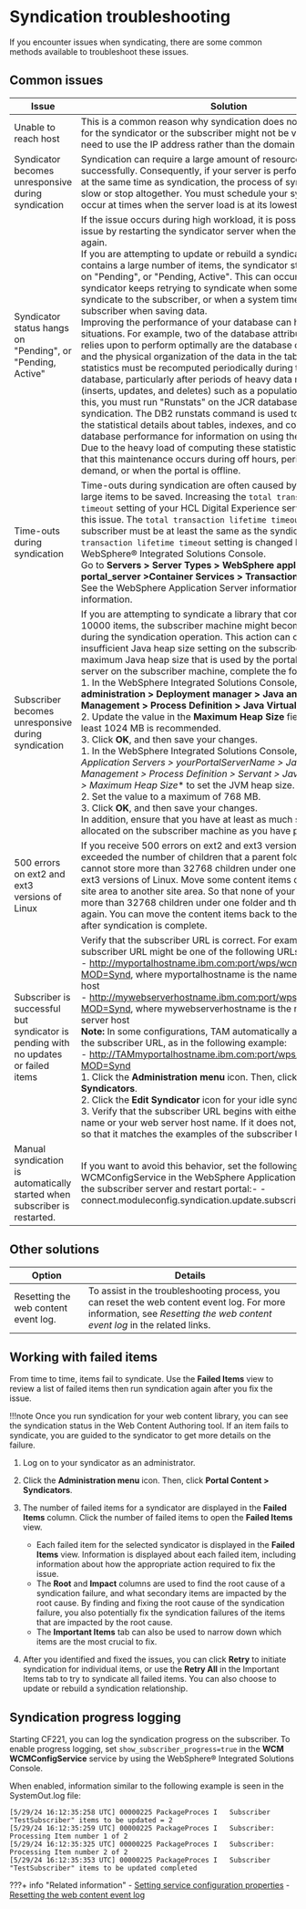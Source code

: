 # Syndication troubleshooting

If you encounter issues when syndicating, there are some common methods available to troubleshoot these issues.

## Common issues

|Issue|Solution|
|-----|--------|
|Unable to reach host|This is a common reason why syndication does not work. The URL for the syndicator or the subscriber might not be valid. You might need to use the IP address rather than the domain name.|
|Syndicator becomes unresponsive during syndication|Syndication can require a large amount of resources to run successfully. Consequently, if your server is performing other tasks at the same time as syndication, the process of syndication might slow or stop altogether. You must schedule your syndication to occur at times when the server load is at its lowest.|
|Syndicator status hangs on "Pending", or "Pending, Active"|If the issue occurs during high workload, it is possible to resolve the issue by restarting the syndicator server when the workload lowers again.<br> If you are attempting to update or rebuild a syndicated library that contains a large number of items, the syndicator status might hang on "Pending", or "Pending, Active". This can occur because the syndicator keeps retrying to syndicate when some items fail to syndicate to the subscriber, or when a system timeout occurs on the subscriber when saving data.<br> Improving the performance of your database can help avoid these situations. For example, two of the database attributes that DB2 relies upon to perform optimally are the database catalog statistics and the physical organization of the data in the tables. Catalog statistics must be recomputed periodically during the life of the database, particularly after periods of heavy data modifications \(inserts, updates, and deletes\) such as a population phase. To fix this, you must run "Runstats" on the JCR database before and after syndication. The DB2 runstats command is used to count and record the statistical details about tables, indexes, and columns. See database performance for information on using the "Runstats" task.<br> Due to the heavy load of computing these statistics, it is recommend that this maintenance occurs during off hours, periods of low demand, or when the portal is offline.|
|Time-outs during syndication|Time-outs during syndication are often caused by the failure of large items to be saved. Increasing the `total transaction lifetime timeout` setting of your HCL Digital Experience server can address this issue. The `total transaction lifetime timeout` setting of your subscriber must be at least the same as the syndicator. The `total transaction lifetime timeout` setting is changed by using the WebSphere® Integrated Solutions Console. <br> Go to **Servers > Server Types > WebSphere application servers > portal_server >Container Services > Transaction Service**. <br> See the WebSphere Application Server information center for more information. <br>|
|Subscriber becomes unresponsive during syndication|If you are attempting to syndicate a library that contains more than 10000 items, the subscriber machine might become unresponsive during the syndication operation. This action can occur due to an insufficient Java heap size setting on the subscriber.To update the maximum Java heap size that is used by the portal application server on the subscriber machine, complete the following steps: <br> 1.  In the WebSphere Integrated Solutions Console, click **System administration > Deployment manager > Java and Process Management > Process Definition > Java Virtual Machine**. <br>2.  Update the value in the **Maximum Heap Size** field. A value of at least 1024 MB is recommended. <br> 3.  Click **OK**, and then save your changes. <br>1.  In the WebSphere Integrated Solutions Console, select **Servers > Application Servers > yourPortalServerName > Java and Process Management > Process Definition > Servant > Java Virtual Machine* > Maximum Heap Size** to set the JVM heap size. <br>2.  Set the value to a maximum of 768 MB. <br>3.  Click **OK**, and then save your changes. <br>In addition, ensure that you have at least as much swap space allocated on the subscriber machine as you have physical memory.|
|500 errors on ext2 and ext3 versions of Linux|If you receive 500 errors on ext2 and ext3 versions of Linux, you exceeded the number of children that a parent folder can hold. You cannot store more than 32768 children under one folder on ext2 and ext3 versions of Linux. Move some content items out of the affected site area to another site area. So that none of your site areas contain more than 32768 children under one folder and then try syndicating again. You can move the content items back to the correct site areas after syndication is complete.|
|Subscriber is successful but syndicator is pending with no updates or failed items|Verify that the subscriber URL is correct. For example, the subscriber URL might be one of the following URLs: <br>-   http://myportalhostname.ibm.com:port/wps/wcm/connect?MOD=Synd, where myportalhostname is the name of your portal host <br>-   http://mywebserverhostname.ibm.com:port/wps/wcm/connect?MOD=Synd, where mywebserverhostname is the name of your web server host <br>**Note:** In some configurations, TAM automatically appends itself to the subscriber URL, as in the following example: <br>-   http://TAMmyportalhostname.ibm.com:port/wps/wcm/connect?MOD=Synd <br>1.  Click the **Administration menu** icon. Then, click **Portal Content > Syndicators**. <br> 2.  Click the **Edit Syndicator** icon for your idle syndicator. <br>3.  Verify that the subscriber URL begins with either your portal host name or your web server host name. If it does not, update the URL so that it matches the examples of the subscriber URLs.|
|Manual syndication is automatically started when subscriber is restarted.|If you want to avoid this behavior, set the following property in the WCMConfigService in the WebSphere Application Server console of the subscriber server and restart portal:-   -   connect.moduleconfig.syndication.update.subscribers.on.start=false|

## Other solutions

|Option|Details|
|------|-------|
|Resetting the web content event log.|To assist in the troubleshooting process, you can reset the web content event log. For more information, see *Resetting the web content event log* in the related links.|

## Working with failed items

From time to time, items fail to syndicate. Use the **Failed Items** view to review a list of failed items then run syndication again after you fix the issue.

!!!note
    Once you run syndication for your web content library, you can see the syndication status in the Web Content Authoring tool. If an item fails to syndicate, you are guided to the syndicator to get more details on the failure.

1.  Log on to your syndicator as an administrator.
2.  Click the **Administration menu** icon. Then, click **Portal Content > Syndicators**.
3.  The number of failed items for a syndicator are displayed in the **Failed Items** column. Click the number of failed items to open the **Failed Items** view.
    -   Each failed item for the selected syndicator is displayed in the **Failed Items** view. Information is displayed about each failed item, including information about how the appropriate action required to fix the issue.
    -   The **Root** and **Impact** columns are used to find the root cause of a syndication failure, and what secondary items are impacted by the root cause. By finding and fixing the root cause of the syndication failure, you also potentially fix the syndication failures of the items that are impacted by the root cause.
    -   The **Important Items** tab can also be used to narrow down which items are the most crucial to fix.
    
4.  After you identified and fixed the issues, you can click **Retry** to initiate syndication for individual items, or use the **Retry All** in the Important Items tab to try to syndicate all failed items. You can also choose to update or rebuild a syndication relationship.

## Syndication progress logging

Starting CF221, you can log the syndication progress on the subscriber. To enable progress logging, set ```show_subscriber_progress=true``` in the **WCM WCMConfigService** service by using the WebSphere® Integrated Solutions Console.

When enabled, information similar to the following example is seen in the SystemOut.log file:

```
[5/29/24 16:12:35:258 UTC] 00000225 PackageProces I   Subscriber "TestSubscriber" items to be updated = 2
[5/29/24 16:12:35:259 UTC] 00000225 PackageProces I   Subscriber: Processing Item number 1 of 2
[5/29/24 16:12:35:325 UTC] 00000225 PackageProces I   Subscriber: Processing Item number 2 of 2
[5/29/24 16:12:35:353 UTC] 00000225 PackageProces I   Subscriber "TestSubscriber" items to be updated completed
```

???+ info "Related information"
    - [Setting service configuration properties](../../../deployment/manage/config_portal_behavior/service_config_properties/index.md)
    - [Resetting the web content event log](../../wcm_configuration/wcm_adm_tools/wcm_config_reset_event_log.md)


